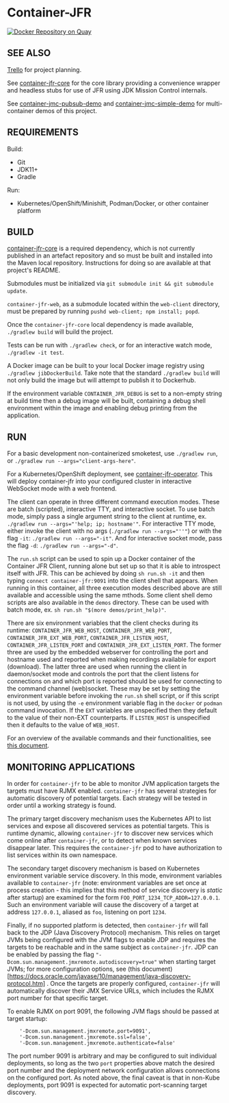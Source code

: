 # Container-JFR

[![Docker Repository on Quay](https://quay.io/repository/rh-jmc-team/container-jfr/status "Docker Repository on Quay")](https://quay.io/repository/rh-jmc-team/container-jfr)

## SEE ALSO

[Trello](https://trello.com/b/zoQx1GxV/jmc-cloud) for project planning.

See [container-jfr-core](https://github.com/rh-jmc-team/container-jfr-core) for
the core library providing a convenience wrapper and headless stubs for use of
JFR using JDK Mission Control internals.

See
[container-jmc-pubsub-demo](https://github.com/andrewazores/container-jmc-pubsub-demo)
and
[container-jmc-simple-demo](https://github.com/andrewazores/container-jmc-simple-demo)
for multi-container demos of this project.

## REQUIREMENTS
Build:
- Git
- JDK11+
- Gradle

Run:
- Kubernetes/OpenShift/Minishift, Podman/Docker, or other container platform

## BUILD
[container-jfr-core](https://github.com/rh-jmc-team/container-jfr-core) is a
required dependency, which is not currently published in an artefact repository
and so must be built and installed into the Maven local repository.
Instructions for doing so are available at that project's README.

Submodules must be initialized via `git submodule init && git submodule update`.

`container-jfr-web`, as a submodule located within the `web-client` directory,
must be prepared by running `pushd web-client; npm install; popd`.

Once the `container-jfr-core` local dependency is made available,
`./gradlew build` will build the project.

Tests can be run with `./gradlew check`, or for an interactive watch mode,
`./gradlew -it test`.

A Docker image can be built to your local Docker image registry using
`./gradlew jibDockerBuild`. Take note that the standard `./gradlew build`
will not only build the image but will attempt to publish it to Dockerhub.

If the environment variable `CONTAINER_JFR_DEBUG` is set to a non-empty
string at build time then a debug image will be built, containing a debug shell
environment within the image and enabling debug printing from the application.

## RUN
For a basic development non-containerized smoketest, use `./gradlew run`, or
`./gradlew run --args="client-args-here"`.

For a Kubernetes/OpenShift deployment, see [container-jfr-operator](https://github.com/rh-jmc-team/container-jfr-operator).
This will deploy container-jfr into your configured cluster in interactive
WebSocket mode with a web frontend.

The client can operate in three different command execution modes. These are
batch (scripted), interactive TTY, and interactive socket. To use batch mode,
simply pass a single argument string to the client at runtime, ex.
`./gradlew run --args="'help; ip; hostname'"`. For interactive TTY mode, either
invoke the client with no args (`./gradlew run --args="''"`) or with the flag
`-it`: `./gradlew run --args="-it"`. And for interactive socket mode, pass the
flag `-d`: `./gradlew run --args="-d"`.

The `run.sh` script can be used to spin up a Docker container of the Container
JFR Client, running alone but set up so that it is able to introspect itself
with JFR. This can be achieved by doing `sh run.sh -it` and then typing
`connect container-jfr:9091` into the client shell that appears. When running in
this container, all three execution modes described above are still available
and accessible using the same mthods. Some client shell demo scripts are also
available in the `demos` directory. These can be used with batch mode, ex.
`sh run.sh "$(more demos/print_help)"`.

There are six environment variables that the client checks during its
runtime: `CONTAINER_JFR_WEB_HOST`, `CONTAINER_JFR_WEB_PORT`,
`CONTAINER_JFR_EXT_WEB_PORT`, `CONTAINER_JFR_LISTEN_HOST`,
`CONTAINER_JFR_LISTEN_PORT` and `CONTAINER_JFR_EXT_LISTEN_PORT`. The former
three are used by the embedded webserver for controlling the port and hostname
used and reported when making recordings available for export (download). The
latter three are used when running the client in daemon/socket mode and controls
the port that the client listens for connections on and which port is reported
should be used for connecting to the command channel (web)socket. These may be
set by setting the environment variable before invoking the `run.sh` shell
script, or if this script is not used, by using the `-e` environment variable
flag in the `docker` or `podman` command invocation. If the `EXT` variables are
unspecified then they default to the value of their non-EXT counterparts. If
`LISTEN_HOST` is unspecified then it defaults to the value of `WEB_HOST`.

For an overview of the available commands and their functionalities, see
[this document](COMMANDS.md).

## MONITORING APPLICATIONS
In order for `container-jfr` to be able to monitor JVM application targets the
targets must have RJMX enabled. `container-jfr` has several strategies for
automatic discovery of potential targets. Each strategy will be tested in order
until a working strategy is found.

The primary target discovery mechanism uses the Kubernetes API to list services
and expose all discovered services as potential targets. This is runtime
dynamic, allowing `container-jfr` to discover new services which come online
after `container-jfr`, or to detect when known services disappear later. This
requires the `container-jfr` pod to have authorization to list services within
its own namespace.

The secondary target discovery mechanism is based on Kubernetes environment
variable service discovery. In this mode, environment variables available to
`container-jfr` (note: environment variables are set once at process creation -
this implies that this method of service discovery is *static* after startup)
are examined for the form `FOO_PORT_1234_TCP_ADDR=127.0.0.1`. Such an
environment variable will cause the discovery of a target at address
`127.0.0.1`, aliased as `foo`, listening on port `1234`.

Finally, if no supported platform is detected, then `container-jfr` will fall
back to the JDP (Java Discovery Protocol) mechanism. This relies on target JVMs
being configured with the JVM flags to enable JDP and requires the targets to
be reachable and in the same subject as `container-jfr`. JDP can be enabled by
passing the flag `"-Dcom.sun.management.jmxremote.autodiscovery=true"` when
starting target JVMs; for more configuration options, see
(this document)[https://docs.oracle.com/javase/10/management/java-discovery-protocol.htm]
. Once the targets are properly configured, `container-jfr` will automatically
discover their JMX Service URLs, which includes the RJMX port number for that
specific target.

To enable RJMX on port 9091, the following JVM flags should be passed at target
startup:

```
    '-Dcom.sun.management.jmxremote.port=9091',
    '-Dcom.sun.management.jmxremote.ssl=false',
    '-Dcom.sun.management.jmxremote.authenticate=false'
```

The port number 9091 is arbitrary and may be configured to suit individual
deployments, so long as the two `port` properties above match the desired port
number and the deployment network configuration allows connections on the
configured port. As noted above, the final caveat is that in non-Kube
deployments, port 9091 is expected for automatic port-scanning target discovery.
